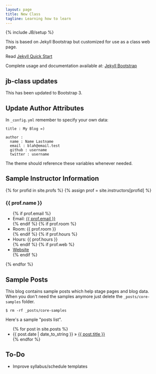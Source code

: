 ```yaml
---
layout: page
title: New Class
tagline: Learning how to learn
---
```

{% include JB/setup %}

This is based on Jekyll Bootstrap but customized for use as a class
web page.

Read [Jekyll Quick Start](http://jekyllbootstrap.com/usage/jekyll-quick-start.html)

Complete usage and documentation available at: [Jekyll Bootstrap](http://jekyllbootstrap.com)

## jb-class updates

This has been updated to Bootstrap 3.

## Update Author Attributes

In `_config.yml` remember to specify your own data:
    
    title : My Blog =)
    
    author :
      name : Name Lastname
      email : blah@email.test
      github : username
      twitter : username

The theme should reference these variables whenever needed.

## Sample Instructor Information
{% for profid in site.profs %}
{% assign prof = site.instructors[profid] %}
<h3>{{ prof.name }}</h3>
<ul class="list-inline">
  {% if prof.email %}
    <li>Email: <a href="mailto:{{ prof.email }}">{{ prof.email }}</a></li>
  {% endif %}
  {% if prof.room %}
    <li>Room: {{ prof.room }}</li>
  {% endif %}
  {% if prof.hours %}
    <li>Hours: {{ prof.hours }}</li>
  {% endif %}
  {% if prof.web %}
    <li><a href="{{ prof.web }}">Website</a></li>
  {% endif %}
</ul>
{% endfor %}
    
## Sample Posts

This blog contains sample posts which help stage pages and blog data.
When you don't need the samples anymore just delete the `_posts/core-samples` folder.

    $ rm -rf _posts/core-samples

Here's a sample "posts list".

<ul class="posts">
  {% for post in site.posts %}
    <li><span>{{ post.date | date_to_string }}</span> &raquo; <a href="{{ BASE_PATH }}{{ post.url }}">{{ post.title }}</a></li>
  {% endfor %}
</ul>

## To-Do

* Improve syllabus/schedule templates

